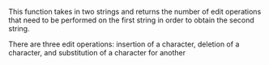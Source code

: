 This function takes in two strings and returns the number of edit operations that need to be performed on the first string in order to obtain the second string.

There are three edit operations: insertion of a character, deletion of a character, and substitution of a character for another
